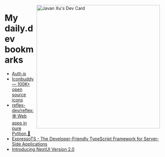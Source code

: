 
<a href="https://app.daily.dev/JavanXU"><img align="right" src="https://api.daily.dev/devcards/e45a150971844cd6959a94bb94e861ea.png?r=quw" width="400" alt="Javan Xu's Dev Card"/></a>

# My daily.dev bookmarks
<!-- daily.dev BOOKMARKS:START -->
- [Auth.js](https://app.daily.dev/posts/5fFbSnfpz?utm_source=rss&utm_medium=bookmarks&utm_campaign=6ueXw3FRNQzpNtewCDbI6)
- [Iconbuddy — 100K+ open source icons](https://app.daily.dev/posts/POZwWUwZ1?utm_source=rss&utm_medium=bookmarks&utm_campaign=6ueXw3FRNQzpNtewCDbI6)
- [reflex-dev/reflex: 🕸 Web apps in pure Python 🐍](https://app.daily.dev/posts/UOrEu31aA?utm_source=rss&utm_medium=bookmarks&utm_campaign=6ueXw3FRNQzpNtewCDbI6)
- [ExpressoTS - The Developer-Friendly TypeScript Framework for Server-Side Applications](https://app.daily.dev/posts/yFijD2ZlV?utm_source=rss&utm_medium=bookmarks&utm_campaign=6ueXw3FRNQzpNtewCDbI6)
- [Introducing NextUI Version 2.0](https://app.daily.dev/posts/jr9PjmHLU?utm_source=rss&utm_medium=bookmarks&utm_campaign=6ueXw3FRNQzpNtewCDbI6)
<!-- daily.dev BOOKMARKS:END -->
